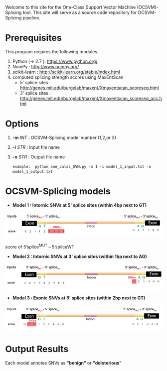 Welcome to this site for the One-Class Support Vector Machine (OCSVM)-Splicing tool. This site will serve as a source code repository for OCSVM-Splicing pipeline. 

# Prerequisites
This program requires the following modules. 

1. Python (=> 2.7 ): https://www.python.org/
2. NumPy : http://www.numpy.org/
3. scikit-learn : http://scikit-learn.org/stable/index.html
4. computed splicing strength scores using MaxEntScan
   - 5' splice sites : http://genes.mit.edu/burgelab/maxent/Xmaxentscan_scoreseq.html
   - 3' splice sites : http://genes.mit.edu/burgelab/maxent/Xmaxentscan_scoreseq_acc.html

# Options

1. **-m** *INT* : OCSVM-Splicing model number (1,2,or 3) 
2. **-i** *STR* : Input file name 
3. **-o** *STR* : Output file name 

   ```
   example:  python one_calss_SVM.py -m 1 -i model_1_input.txt -o model_1_output.txt
   
   ```

# OCSVM-Splicing models
* **Model 1 : Intornic SNVs at 5' splice sites (within 4bp next to GT)**
 
 ![Image of model 1](https://github.com/kaistomics/splicing/blob/master/model1.png)

score of 5’splice<sup>MUT</sup> – 5’spliceWT 

* **Model 2 : Intornic SNVs at 3' splice sites (within 1bp next to AG)**
 
 ![Image of model 2](https://github.com/kaistomics/splicing/blob/master/model2.png)
 
* **Model 3 : Exonic SNVs at 5' splice sites (within 2bp next to GT)**
 
 ![Image of model 3](https://github.com/kaistomics/splicing/blob/master/model3.png)
 
 
 
# Output Results

Each model annotes SNVs as **"benign"** or **"deleterious"**


